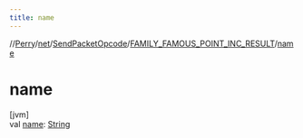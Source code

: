 ```yaml
---
title: name
---
```

//[Perry](../../../../index.html)/[net](../../index.html)/[SendPacketOpcode](../index.html)/[FAMILY_FAMOUS_POINT_INC_RESULT](index.html)/[name](name.html)



# name



[jvm]\
val [name](name.html): [String](https://kotlinlang.org/api/latest/jvm/stdlib/kotlin/-string/index.html)




